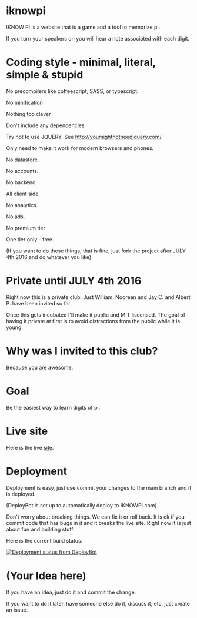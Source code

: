 # iknowpi

IKNOW PI is a website that is a game and a tool to memorize pi.

If you turn your speakers on you will hear a note associated with each digit.



# Coding style - minimal, literal, simple & stupid

No precompilers like coffeescript, SASS, or typescript.

No minification

Nothing too clever

Don't include any dependencies

Try not to use JQUERY. See http://youmightnotneedjquery.com/ 

Only need to make it work for modern browsers and phones.

No datastore.

No accounts.

No backend.

All client side.

No analytics.

No ads.

No premium tier

One tier only - free.

(If you want to do these things, that is fine, just fork the project after JULY 4th 2016 and do whatever you like)


# Private until JULY 4th 2016

Right now this is a private club. Just William, Nooreen and Jay C. and Albert P. have been invited so far.

Once this gets incubated I'll make it public and MIT liscensed. The goal of having it private at first is to avoid distractions from the public while it is young.

# Why was I invited to this club?

Because you are awesome.



# Goal
Be the easiest way to learn digits of pi.



# Live site
Here is the live [site](http://iknowpi.com/ "I KNOW PI").



# Deployment
Deployment is easy, just use commit your changes to the main branch and it is deployed.

(DeployBot is set up to automatically deploy to IKNOWPI.com)

Don't worry about breaking things. We can fix it or roll back. It is ok if you commit code that has bugs in it and it breaks the live site. Right now it is just about fun and building stuff.

Here is the current build status: 


[![Deployment status from DeployBot](https://imgegg.deploybot.com/badge/23779030001725/74039.svg)](http://deploybot.com)





# (Your Idea here)

If you have an idea, just do it and commit the change.

If you want to do it later, have someone else do it, discuss it, etc, just create an issue.


